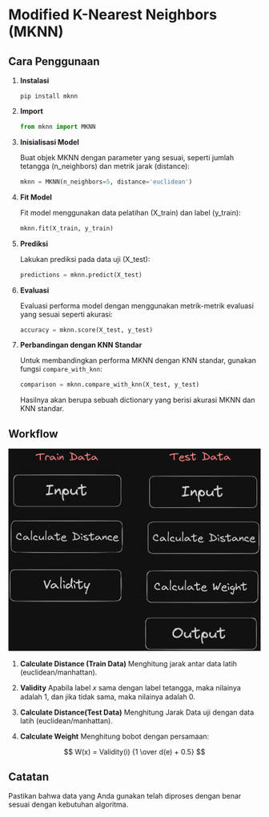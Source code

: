 # Modified K-Nearest Neighbors (MKNN)


## Cara Penggunaan

1. **Instalasi**

    ```
    pip install mknn
    ```

2. **Import**



    ```python
    from mknn import MKNN
    ```

3. **Inisialisasi Model**

    Buat objek MKNN dengan parameter yang sesuai, seperti jumlah tetangga (n_neighbors) dan metrik jarak (distance):

    ```python
    mknn = MKNN(n_neighbors=5, distance='euclidean')
    ```

4. **Fit Model**

    Fit model menggunakan data pelatihan (X_train) dan label (y_train):

    ```python
    mknn.fit(X_train, y_train)
    ```

5. **Prediksi**

    Lakukan prediksi pada data uji (X_test):

    ```python
    predictions = mknn.predict(X_test)
    ```

6. **Evaluasi**

    Evaluasi performa model dengan menggunakan metrik-metrik evaluasi yang sesuai seperti akurasi:

    ```python
    accuracy = mknn.score(X_test, y_test)
    ```

7. **Perbandingan dengan KNN Standar**

    Untuk membandingkan performa MKNN dengan KNN standar, gunakan fungsi `compare_with_knn`:

    ```python
    comparison = mknn.compare_with_knn(X_test, y_test)
    ```

    Hasilnya akan berupa sebuah dictionary yang berisi akurasi MKNN dan KNN standar.


## Workflow
![Workflow](workflow.png)

1. **Calculate Distance (Train Data)**
    Menghitung jarak antar data latih (euclidean/manhattan).
2. **Validity**
    Apabila label 𝑥 sama dengan label tetangga, maka nilainya adalah 1, dan jika tidak sama, maka nilainya adalah 0.

3. **Calculate Distance(Test Data)**
    Menghitung Jarak Data uji dengan data latih (euclidean/manhattan).
4. **Calculate Weight**
    Menghitung bobot dengan persamaan:

$$ W(x) = Validity(i)  {1 \over d(e) + 0.5} $$


## Catatan

Pastikan bahwa data yang Anda gunakan telah diproses dengan benar sesuai dengan kebutuhan algoritma.
